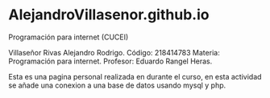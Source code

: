# AlejandroVillasenor.github.io

Programación para internet (CUCEI)

Villaseñor Rivas Alejandro Rodrigo.
Código: 218414783
Materia: Programación para internet.
Profesor: Eduardo Rangel Heras.

Esta es una pagina personal realizada en durante el curso, en esta actividad se añade una conexion a una base de datos usando mysql y php.
